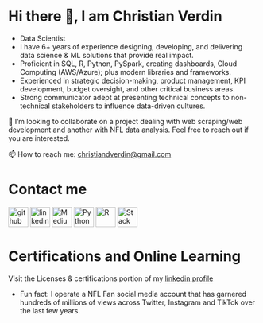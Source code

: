 # Hi there 👋, I am Christian Verdin

* Data Scientist 
* I have 6+ years of experience designing, developing, and delivering data science & ML solutions that provide real impact.
* Proficient in SQL, R, Python, PySpark, creating dashboards, Cloud Computing (AWS/Azure); plus modern libraries and frameworks.
* Experienced in strategic decision-making, product management, KPI development, budget oversight, and other critical business areas.
* Strong communicator adept at presenting technical concepts to non-technical stakeholders to influence data-driven cultures.


👯 I’m looking to collaborate on a project dealing with web scraping/web development and another with NFL data analysis. Feel free to reach out if you are interested.

📫 How to reach me: christiandverdin@gmail.com

# Contact me
[<img src='https://img.icons8.com/material-outlined/24/000000/github.png' alt='github' height='40'>](https://github.com/ChristianVerdin) 
[<img src='https://img.icons8.com/color/2x/linkedin.png' alt='linkedin' height='40'>](https://www.linkedin.com/in/christian-verdin/) 
[<img src='https://img.icons8.com/color/2x/medium-logo.png' alt='Medium' height='40'>](https://medium.com/@cver123/about)
[<img src='https://img.icons8.com/color/48/000000/python--v2.png' alt='Python' height='40'>](https://www.python.org/)
[<img src='https://img.icons8.com/windows/32/000000/r-project.png' alt='R' height='40'>](https://www.r-project.org/)
[<img src='https://img.icons8.com/plumpy/24/000000/stackoverflow.png' alt='Stack Overflow' height='40'>](https://stackoverflow.com/)


# Certifications and Online Learning
Visit the Licenses & certifications portion of my [linkedin profile](https://www.linkedin.com/in/christian-verdin/)
* Fun fact: I operate a NFL Fan social media account that has garnered hundreds of millions of views across Twitter, Instagram and TikTok over the last few years.
